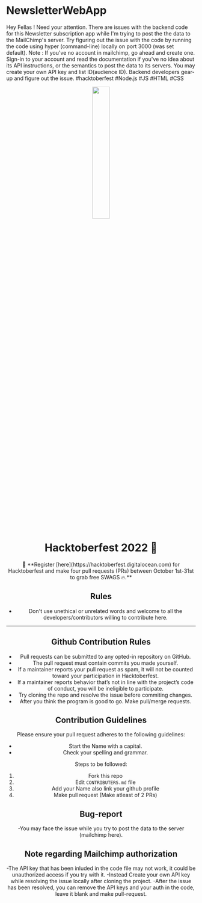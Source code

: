 # NewsletterWebApp
Hey Fellas ! Need your attention. There are issues with the backend code for this Newsletter subscription app while I'm trying to post the the data to the MailChimp's server. Try figuring out the issue with the code by running the code using hyper (command-line) locally on port 3000 (was set default). Note : If you've no account in mailchimp, go ahead and create one. Sign-in to your account and read the documentation if you've no idea about its API instructions, or the semantics to post the data to its servers. You may create your own API key and list ID(audience ID). Backend developers gear-up and figure out the issue.   #hacktoberfest #Node.js #JS #HTML #CSS 









<p align="center">
    <a href="https://hacktoberfest.digitalocean.com/">
        <img src="https://pbs.twimg.com/profile_images/1567906020831150081/oJ7mKaaj_400x400.jpg" width="30%">
    </a>
</p>

<h1 align="center"> Hacktoberfest 2022 🎉</h1>

<div align="center">
📢 **Register [here](https://hacktoberfest.digitalocean.com) for Hacktoberfest and make four pull requests (PRs) between October 1st-31st to grab free SWAGS 🔥.**










## Rules

- Don't use unethical or unrelated words and welcome to all the developers/contributors willing to contribute here.

---










## Github Contribution Rules
- Pull requests can be submitted to any opted-in repository on GitHub.
- The pull request must contain commits you made yourself.
- If a maintainer reports your pull request as spam, it will not be counted toward your participation in Hacktoberfest.
- If a maintainer reports behavior that’s not in line with the project’s code of conduct, you will be ineligible to participate.
- Try cloning the repo and resolve the issue before commiting changes.
- After you think the program is good to go. Make pull/merge requests.


##  Contribution Guidelines

Please ensure your pull request adheres to the following guidelines:

- Start the Name with a capital.
- Check your spelling and grammar.

Steps to be followed:
1. Fork this repo
2. Edit `CONTRIBUTERS.md` file
3. Add your Name also link your github profile
4. Make pull request (Make atleast of 2 PRs)




## Bug-report
-You may face the issue while you try to post the data to the server (mailchimp here).


## Note regarding Mailchimp authorization
-The API key that has been inluded in the code file may not work, it could be unauthorized access if you try with it.
-Instead Create your own API key while resolving the issue locally after cloning the project.
-After the issue has been resolved, you can remove the API keys and your auth in the code, leave it blank and make pull-request.
</div>
